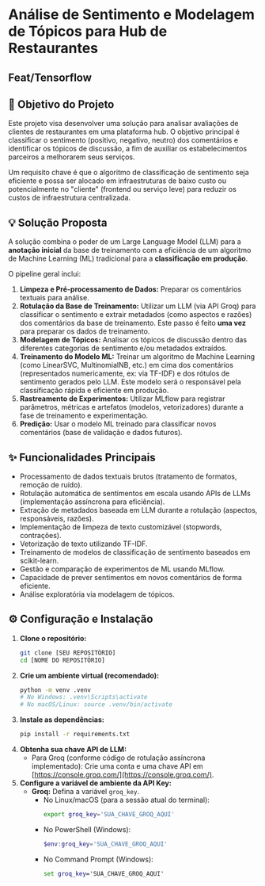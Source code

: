 # Análise de Sentimento e Modelagem de Tópicos para Hub de Restaurantes

## Feat/Tensorflow

## 🎯 Objetivo do Projeto

Este projeto visa desenvolver uma solução para analisar avaliações de clientes de restaurantes em uma plataforma hub. O objetivo principal é classificar o sentimento (positivo, negativo, neutro) dos comentários e identificar os tópicos de discussão, a fim de auxiliar os estabelecimentos parceiros a melhorarem seus serviços.

Um requisito chave é que o algoritmo de classificação de sentimento seja eficiente e possa ser alocado em infraestruturas de baixo custo ou potencialmente no "cliente" (frontend ou serviço leve) para reduzir os custos de infraestrutura centralizada.

## 💡 Solução Proposta

A solução combina o poder de um Large Language Model (LLM) para a **anotação inicial** da base de treinamento com a eficiência de um algoritmo de Machine Learning (ML) tradicional para a **classificação em produção**.

O pipeline geral inclui:

1.  **Limpeza e Pré-processamento de Dados:** Preparar os comentários textuais para análise.
2.  **Rotulação da Base de Treinamento:** Utilizar um LLM (via API Groq) para classificar o sentimento e extrair metadados (como aspectos e razões) dos comentários da base de treinamento. Este passo é feito **uma vez** para preparar os dados de treinamento.
3.  **Modelagem de Tópicos:** Analisar os tópicos de discussão dentro das diferentes categorias de sentimento e/ou metadados extraídos.
4.  **Treinamento do Modelo ML:** Treinar um algoritmo de Machine Learning (como LinearSVC, MultinomialNB, etc.) em cima dos comentários (representados numericamente, ex: via TF-IDF) e dos rótulos de sentimento gerados pelo LLM. Este modelo será o responsável pela classificação rápida e eficiente em produção.
5.  **Rastreamento de Experimentos:** Utilizar MLflow para registrar parâmetros, métricas e artefatos (modelos, vetorizadores) durante a fase de treinamento e experimentação.
6.  **Predição:** Usar o modelo ML treinado para classificar novos comentários (base de validação e dados futuros).

## ✨ Funcionalidades Principais

* Processamento de dados textuais brutos (tratamento de formatos, remoção de ruído).
* Rotulação automática de sentimentos em escala usando APIs de LLMs (implementação assíncrona para eficiência).
* Extração de metadados baseada em LLM durante a rotulação (aspectos, responsáveis, razões).
* Implementação de limpeza de texto customizável (stopwords, contrações).
* Vetorização de texto utilizando TF-IDF.
* Treinamento de modelos de classificação de sentimento baseados em scikit-learn.
* Gestão e comparação de experimentos de ML usando MLflow.
* Capacidade de prever sentimentos em novos comentários de forma eficiente.
* Análise exploratória via modelagem de tópicos.

## ⚙️ Configuração e Instalação

1.  **Clone o repositório:**
    ```bash
    git clone [SEU REPOSITÓRIO]
    cd [NOME DO REPOSITÓRIO]
    ```
2.  **Crie um ambiente virtual (recomendado):**
    ```bash
    python -m venv .venv
    # No Windows: .venv\Scripts\activate
    # No macOS/Linux: source .venv/bin/activate
    ```
3.  **Instale as dependências:**
    ```bash
    pip install -r requirements.txt
    ```
4.  **Obtenha sua chave API de LLM:**
    * Para Groq (conforme código de rotulação assíncrona implementado): Crie uma conta e uma chave API em [https://console.groq.com/](https://console.groq.com/).
5.  **Configure a variável de ambiente da API Key:**
    * **Groq:** Defina a variável `groq_key`.
        * No Linux/macOS (para a sessão atual do terminal):
            ```bash
            export groq_key='SUA_CHAVE_GROQ_AQUI'
            ```
        * No PowerShell (Windows):
            ```powershell
            $env:groq_key='SUA_CHAVE_GROQ_AQUI'
            ```
        * No Command Prompt (Windows):
            ```cmd
            set groq_key='SUA_CHAVE_GROQ_AQUI'
            ```
    
